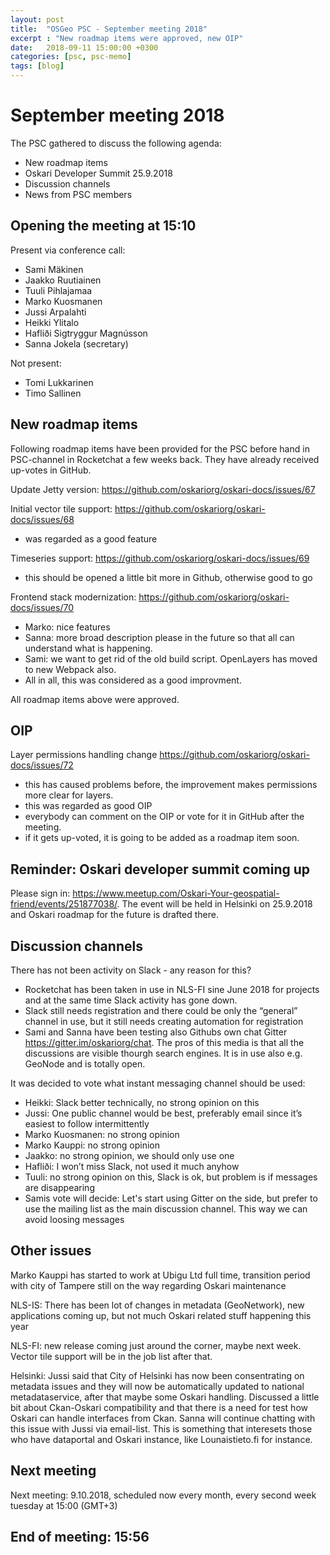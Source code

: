 ```yaml
---
layout: post
title:  "OSGeo PSC - September meeting 2018"
excerpt : "New roadmap items were approved, new OIP"
date:   2018-09-11 15:00:00 +0300
categories: [psc, psc-memo]
tags: [blog]
---
```


# September meeting 2018

The PSC gathered to discuss the following agenda:

- New roadmap items
- Oskari Developer Summit 25.9.2018
- Discussion channels
- News from PSC members

## Opening the meeting at 15:10

Present via conference call:

- Sami Mäkinen
- Jaakko Ruutiainen
- Tuuli Pihlajamaa
- Marko Kuosmanen
- Jussi Arpalahti
- Heikki Ylitalo
- Hafliði Sigtryggur Magnússon
- Sanna Jokela (secretary)

Not present:
- Tomi Lukkarinen
- Timo Sallinen

## New roadmap items

Following roadmap items have been provided for the PSC before hand in PSC-channel in Rocketchat a few weeks back. They have already received up-votes in GitHub.

Update Jetty version: https://github.com/oskariorg/oskari-docs/issues/67

Initial vector tile support: https://github.com/oskariorg/oskari-docs/issues/68
- was regarded as a good feature

Timeseries support: https://github.com/oskariorg/oskari-docs/issues/69 
- this should be opened a little bit more in Github, otherwise good to go

Frontend stack modernization: https://github.com/oskariorg/oskari-docs/issues/70 
- Marko: nice features
- Sanna: more broad description please in the future so that all can understand what is happening. 
- Sami: we want to get rid of the old build script. OpenLayers has moved to new Webpack also. 
- All in all, this was considered as a good improvment.

All roadmap items above were approved.

## OIP

Layer permissions handling change https://github.com/oskariorg/oskari-docs/issues/72 
- this has caused problems before, the improvement makes permissions more clear for layers. 
- this was regarded as good OIP
- everybody can comment on the OIP or vote for it in GitHub after the meeting. 
- if it gets up-voted, it is going to be added as a roadmap item soon.
 
## Reminder: Oskari developer summit coming up

Please sign in: https://www.meetup.com/Oskari-Your-geospatial-friend/events/251877038/. 
The event will be held in Helsinki on 25.9.2018 and Oskari roadmap for the future is drafted there.

## Discussion channels

There has not been activity on Slack - any reason for this? 

- Rocketchat has been taken in use in NLS-FI sine June 2018 for projects and at the same time Slack activity has gone down.
- Slack still needs registration and there could be only the “general” channel in use, but it still needs creating automation for registration
- Sami and Sanna have been testing also Githubs own chat Gitter https://gitter.im/oskariorg/chat. The pros of this media is that all the discussions are visible thourgh search engines. It is in use also e.g. GeoNode and is totally open.

It was decided to vote what instant messaging channel should be used:

- Heikki: Slack better technically, no strong opinion on this
- Jussi: One public channel would be best, preferably email since it’s easiest to follow intermittently 
- Marko Kuosmanen: no strong opinion
- Marko Kauppi:  no strong opinion
- Jaakko: no strong opinion, we should only use one
- Hafliði: I won’t miss Slack, not used it much anyhow
- Tuuli: no strong opinion on this, Slack is ok, but problem is if messages are disappearing
- Samis vote will decide: Let's start using Gitter on the side, but prefer to use the mailing list as the main discussion channel. This way we can avoid loosing messages

## Other issues

Marko Kauppi has started to work at Ubigu Ltd full time, transition period with city of Tampere still on the way regarding Oskari maintenance

NLS-IS: There has been lot of changes in metadata (GeoNetwork), new applications coming up, but not much Oskari related stuff happening this year

NLS-FI: new release coming just around the corner, maybe next week. Vector tile support will be in the job list after that. 

Helsinki: Jussi said that City of Helsinki has now been consentrating on metadata issues and they will now be automatically updated to national metadataservice, after that maybe some Oskari handling. Discussed a little bit about Ckan-Oskari compatibility and that there is a need for test how Oskari can handle interfaces from Ckan. Sanna will continue chatting with this issue with Jussi via email-list. This is something that interesets those who have dataportal and Oskari instance, like Lounaistieto.fi for instance. 

## Next meeting

Next meeting: 9.10.2018, scheduled now every month, every second week tuesday at 15:00 (GMT+3)

## End of meeting: 15:56
